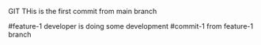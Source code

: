 GIT
THis is the first commit from main branch

#feature-1
developer is doing some development  #commit-1 from feature-1 branch
